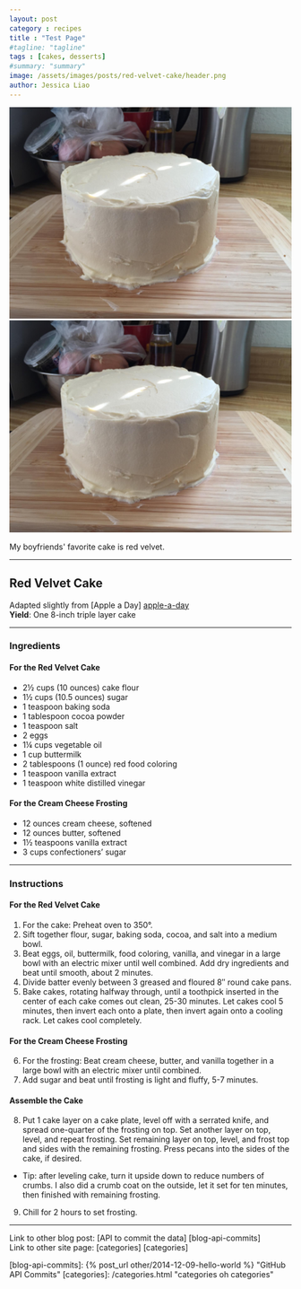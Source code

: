 ```yaml
---
layout: post
category : recipes
title : "Test Page"
#tagline: "tagline"
tags : [cakes, desserts]
#summary: "summary"
image: /assets/images/posts/red-velvet-cake/header.png
author: Jessica Liao
---
```


![Red Velvet Cake](/assets/images/posts/red-velvet-cake/red-velvet-1.png "Red Velvet Cake")
<img src="/assets/images/posts/red-velvet-cake/red-velvet-1.png" alt="Red Velvet Cake" style="width:540px">

My boyfriends' favorite cake is red velvet.

---

## Red Velvet Cake

Adapted slightly from [Apple a Day] [apple-a-day]  
**Yield**: One 8-inch triple layer cake

---

### Ingredients

#### For the Red Velvet Cake
 * 2½ cups (10 ounces) cake flour
 * 1½ cups (10.5 ounces) sugar
 * 1 teaspoon baking soda
 * 1 tablespoon cocoa powder
 * 1 teaspoon salt
 * 2 eggs
 * 1¼ cups vegetable oil
 * 1 cup buttermilk
 * 2 tablespoons (1 ounce) red food coloring
 * 1 teaspoon vanilla extract
 * 1 teaspoon white distilled vinegar

#### For the Cream Cheese Frosting
 * 12 ounces cream cheese, softened
 * 12 ounces butter, softened
 * 1½ teaspoons vanilla extract
 * 3 cups confectioners’ sugar

---

### Instructions

#### For the Red Velvet Cake
 1. For the cake: Preheat oven to 350°.
 2. Sift together flour, sugar, baking soda, cocoa, and salt into a medium bowl.
 3. Beat eggs, oil, buttermilk, food coloring, vanilla, and vinegar in a large bowl with an electric mixer until well combined. Add dry ingredients and beat until smooth, about 2 minutes.
 4. Divide batter evenly between 3 greased and floured 8″ round cake pans.
 5. Bake cakes, rotating halfway through, until a toothpick inserted in the center of each cake comes out clean, 25-30 minutes. Let cakes cool 5 minutes, then invert each onto a plate, then invert again onto a cooling rack. Let cakes cool completely.

#### For the Cream Cheese Frosting
 6. For the frosting: Beat cream cheese, butter, and vanilla together in a large bowl with an electric mixer until combined.
 7. Add sugar and beat until frosting is light and fluffy, 5-7 minutes.

#### Assemble the Cake
 8. Put 1 cake layer on a cake plate, level off with a serrated knife, and spread one-quarter of the frosting on top. Set another layer on top, level, and repeat frosting. Set remaining layer on top, level, and frost top and sides with the remaining frosting. Press pecans into the sides of the cake, if desired.
  * Tip: after leveling cake, turn it upside down to reduce numbers of crumbs. I also did a crumb coat on the outside, let it set for ten minutes, then finished with remaining frosting.
 9. Chill for 2 hours to set frosting.

---

 Link to other blog post: [API to commit the data] [blog-api-commits]  
 Link to other site page: [categories] [categories]



[apple-a-day]: http://kelseysappleaday.blogspot.com/2008/12/red-velvet-cake-with-cream-cheese.html "Red Velvet Cake with Cream Cheese"
[blog-api-commits]: {% post_url other/2014-12-09-hello-world %} "GitHub API Commits"
[categories]: /categories.html "categories oh categories"

